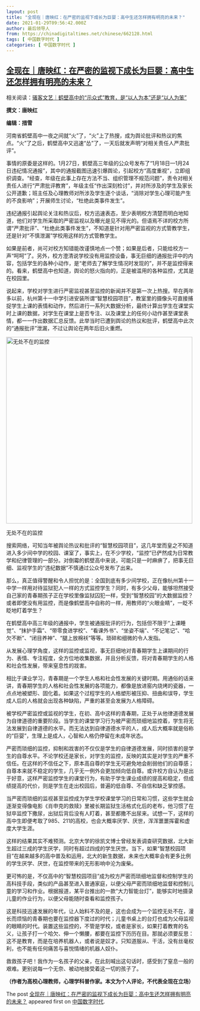 ```yaml
---
layout: post
title: "全现在｜唐映红：在严密的监视下成长为巨婴：高中生还怎样拥有明亮的未来？"
date: 2021-01-29T09:56:42.000Z
author: 最后领导人
from: https://chinadigitaltimes.net/chinese/662128.html
tags: [ 中国数字时代 ]
categories: [ 中国数字时代 ]
---
```

<!--1611914202000-->
[全现在｜唐映红：在严密的监视下成长为巨婴：高中生还怎样拥有明亮的未来？](https://chinadigitaltimes.net/chinese/662128.html)
------

<div>
<p>相关阅读：<a href="https://chinadigitaltimes.net/chinese/662100.html" title="骚客文艺｜鹤壁高中的“示众式”教育，是“以人为本”还是“以人为笨”">骚客文艺｜鹤壁高中的“示众式”教育，是“以人为本”还是“以人为笨”</a></p><p><strong>撰文：唐映红</strong></p><p><strong>编辑：措雪</strong></p><p>河南省鹤壁高中一夜之间就“火”了，“火”上了热搜，成为舆论批评和热议的焦点。“火”了之后，鹤壁高中又迅速“怂”了，一天后就发声明“对相关责任人严肃批评”。</p><p>事情的原委是这样的。1月27日，鹤壁高三年级的公众号发布了“1月18日—1月24日违纪情况通报”，其中的通报截图迅速引爆舆论，引起校方“高度重视”，立即组织调查。“经查，年级在此事上存在方法不当、组织管理不规范问题”，责令对相关责任人进行“严肃批评教育”，年级主任“作出深刻检讨”，并对所涉及的学生及家长公开道歉；班主任及心理教师对所涉及学生逐个谈话，“消除对学生心理可能产生的不良影响”；开展师生讨论，“杜绝此类事件发生”。</p><p>违纪通报引起舆论关注和热议后，校方迅速表态，至少表明校方清楚而明白地知道，他们对学生所采取的严密监视以及曝光是见不得光的。但语焉不详的校方所谓“严肃批评”、“杜绝此类事件发生”，不知道是针对用严密监视的方式管教学生，还是针对“不慎泄漏”学校用这样的方式管教学生。</p><p>如果是前者，尚可对校方知错能改谨慎地点一个赞；如果是后者，只能给校方一声“呵呵”了。另外，校方澄清说学校没有用监控设备，事无巨细的通报批评中的内容，包括学生的各种小动作，是“老师去了解学生情况时发现的”，并不是监控得来的。看来，鹤壁高中也知道，舆论的怒火指向的，正是被滥用的各种监控，尤其是在校园里。</p><p>说起来，学校对学生进行严密监视甚至监控的新闻并不是第一次上热搜。早在两年多以前，杭州第十一中学引进安装所谓“智慧校园项目”，教室里的摄像头可直接捕捉学生上课的表情和动作，然后进行一系列大数据分析，最终计算出学生在课堂实时上课的数据，对学生在课堂上是否专注、以及课堂上的任何小动作甚至课堂表情，都一一作出数据汇总反馈。此举当时已遭到舆论的热议和批评，鹤壁高中此次的“通报批评”泄漏，不过让舆论在两年后旧火重燃。</p><p><img src="https://img.allhistory.com/now/2021-01-29/6013a0306b045d000187b070+L.png" alt="无处不在的监控" class="aligncenter" width="500" /></p><p>无处不在的监控</p><p>搜索网络，可知当年被舆论热议和批评的“智慧校园项目”，这几年堂而皇之不知道进入多少间中学的校园、课室了，事实上，在不少学校，“监控”已俨然成为日常教学和纪律管理的一部分。对倒霉的鹤壁高中来说，可能只是一时麻痹了，把事无巨细、监视学生的“违纪数据”不慎通过公众号发布了出来。</p><p>那么，真正值得警醒和令人担忧的是：全国到底有多少间学校，正在像杭州第十一中学一样用对待监狱犯人一样的方式监控学生？同时，有多少父母，能够坦然接受自己家的青春期孩子正在学校里像监狱囚犯一样，受到“智慧校园”的大数据监控？或者即使没有用监控，而是像鹤壁高中自称的一样，用教师的“火眼金睛”，一眨不眨地盯着学生？</p><p>在鹤壁高中高三年级的通报中，学生被通报批评的行为，包括但不限于“上课睡觉”、“抹护手霜”、“带零食进学校”、“看课外书”、“坐姿不端”、“不记笔记”、“哈欠不断”、“闭目养神”、“腿上放棉袄”等等。琐碎和细微的令人发指。</p><p>从发展心理学角度，这样的监控或监视，事无巨细地对青春期学生上课期间的行为、表情、专注程度，全方位地收集数据，并且分析反馈，将对青春期学生的人格和社会性发展，带来窒息性的戕害。</p><p>相比于课业学习，青春期是一个学生人格和社会性发展的关键时期。用通俗的话来讲，青春期学生的人格和社会性发展的各项能力，都像是放进窑内烧烤的瓷器，一点点地被塑形、固化着。如果这个过程学生的人格塑形被压抑、扭曲和误导，学生成人后的人格就会出现各种缺陷，严重的甚至会发展为人格障碍。</p><p>被学校严密监控或监视的学生，在初、高中这样的青春期，正处于从他律道德发展为自律道德的重要阶段。当学生的课堂学习行为被严密而琐细地监控着，学生将无法发展到自律道德的水平。而无法达到自律道德水平的人，成人后大概率就是俗称的“巨婴”，生理上是成人，心智和人格仍停留在未成年状态。</p><p>严密而琐细的监控，抑制和戕害的不仅仅是学生的自律道德发展，同时损害的是学生的自尊水平。不论学校还是家长，对学生的监控，反映的其实是对学生的严重不信任。在这样的不信任之下，原本高自尊的学生无可避免地会削弱他们的自尊感；自尊本来就不稳定的学生，几乎无一例外会更加倾向低自尊。或许校方自认为是出于好意，这样严密监控学生的课堂行为，有助于学生课业成绩的提高和稳定，但成绩提高的代价，则是学生在走出校园后，普遍的低自尊、不自信和缺乏掌控感。</p><p>当严密而琐细的监视甚至监控成为学生学校课堂学习的日常和习惯，这些学生就会逐渐变得像电影《肖申克的救赎》里被长期监狱生活格式化后的老布，他习惯了在狱卒监控下撒尿，出狱后背后没有人盯着，甚至都撒不出尿来。试想一下，这样的高中生即便考取了985、211的高校，也会大概率厌学、厌世，浑浑噩噩挥霍和虚度大学生涯。</p><p>这样的结果其实不难预测。北京大学的徐凯文博士曾经发表调查研究数据，北大新生超过三成的学生厌学，同时有超过四成的学生厌世。当下，如果“智慧校园项目”在越来越多的高中普及和运用，北大的新生数据，未来也大概率会有更多比例的学生厌学、厌世，在监控带来的无形影响中沦为废柴。</p><p>更可怖的是，不仅高中的“智慧校园项目”成为校方严密而琐细地监督和控制学生的高科技手段，类似的产品甚至进入普通家庭，以便父母严密而琐细地监督和控制儿童的学习和作业。根据报道，某平台推出的一款“大力智能台灯”，能够实时地摄录儿童的作业行为，以便父母能随时查看和监控孩子。</p><p>这是科技迅速发展的年代，让人始料不及的是，这也会成为一个监控无处不在，漫长而烦恼的青春期也要在监控器下度过的时代；儿童书桌上的台灯也成为父母监视的眼睛的时代。装置这些监控的，不管是学校，或者是家长，如果打着教育的名义，让孩子打一个哈欠、伸一个懒腰，都要在监控下历历在目。那就必须要反思：这不是教育，而是在培养机器人，或者说是奴才。只知道服从、干活，没有丝毫权利，也不能有任何痛苦与喜悦情绪的机器人奴仆。</p><p>救救孩子吧！我作为一名孩子的父亲，在此刻喊出这句话时，感受到了窒息一般的艰难。更别说每一个无奈、被动地接受着这一切的孩子了。</p><p><strong>（作者为高校心理教师，心理学科普作家。本文为个人评论，不代表全现在立场）</strong></p><p>The post <a rel="nofollow" href="https://chinadigitaltimes.net/chinese/662128.html">全现在｜唐映红：在严密的监视下成长为巨婴：高中生还怎样拥有明亮的未来？</a> appeared first on <a rel="nofollow" href="https://chinadigitaltimes.net/chinese">中国数字时代</a>.</p>
</div>
